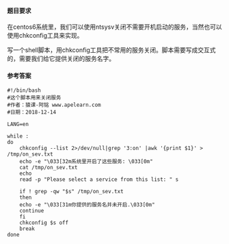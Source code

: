 #### 题目要求
在centos6系统里，我们可以使用ntsysv关闭不需要开机启动的服务，当然也可以使用chkconfig工具来实现。

写一个shell脚本，用chkconfig工具把不常用的服务关闭。脚本需要写成交互式的，需要我们给它提供关闭的服务名字。

#### 参考答案
```
#!/bin/bash
#这个脚本用来关闭服务
#作者：猿课-阿铭 www.apelearn.com
#日期：2018-12-14

LANG=en

while :
do
    chkconfig --list 2>/dev/null|grep '3:on' |awk '{print $1}' > /tmp/on_sev.txt
    echo -e "\033[32m系统里开启了这些服务: \033[0m"
    cat /tmp/on_sev.txt
    echo
    read -p "Please select a service from this list: " s

    if ! grep -qw "$s" /tmp/on_sev.txt
    then
	echo -e "\033[31m你提供的服务名并未开启.\033[0m"
	continue
    fi
    chkconfig $s off
    break
done 

```
